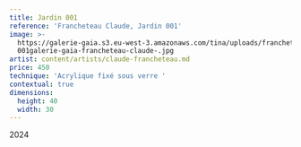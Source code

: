 ```yaml
---
title: Jardin 001
reference: 'Francheteau Claude, Jardin 001'
image: >-
  https://galerie-gaia.s3.eu-west-3.amazonaws.com/tina/uploads/francheteau-claude/cf_jardin
  001galerie-gaia-francheteau-claude-.jpg
artist: content/artists/claude-francheteau.md
price: 450
technique: 'Acrylique fixé sous verre '
contextual: true
dimensions:
  height: 40
  width: 30
---
```


2024
